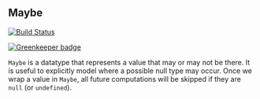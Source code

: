 ## Maybe

[![Build Status](https://travis-ci.org/intel-hpdd/maybe.svg?branch=master)](https://travis-ci.org/intel-hpdd/maybe)

[![Greenkeeper badge](https://badges.greenkeeper.io/intel-hpdd/maybe.svg)](https://greenkeeper.io/)

`Maybe` is a datatype that represents a value that may or may not be there. It is useful to explicitly model where a possible null type may occur. Once we wrap a value in `Maybe`, all future computations will be skipped if they are `null` (or `undefined`).
